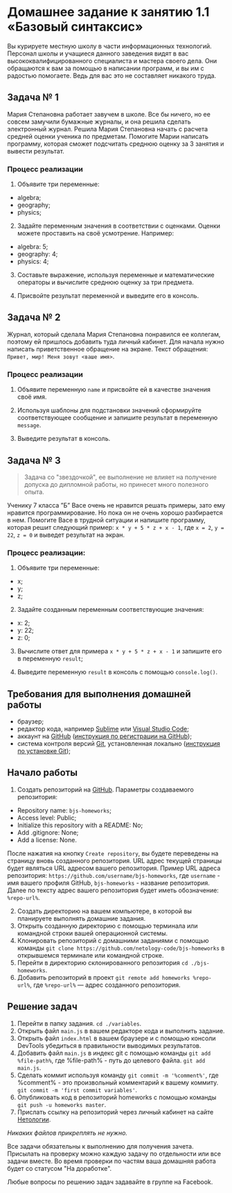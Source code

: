 # Домашнее задание к занятию 1.1 «Базовый синтаксис»

Вы курируете местную школу в части информационных технологий. Персонал школы и учащиеся данного заведения видят в вас высококвалифицированного специалиста и мастера своего дела. Они обращаются к вам за помощью в написании программ, и вы им с радостью помогаете. Ведь для вас это не составляет никакого труда.

## Задача № 1
Мария Степановна работает завучем в школе. Все бы ничего, но ее совсем замучили бумажные журналы, и она решила сделать электронный журнал. Решила Мария Степановна начать с расчета средней оценки ученика по предметам. Помогите Марии написать программу, которая сможет подсчитать среднюю оценку за 3 занятия и вывести результат.

### Процесс реализации
1. Объявите три переменные:
  * algebra;
  * geography;
  * physics;

2. Задайте переменным значения в соответствии с оценками. Оценки можете проставить на своё усмотрение. Например:
  * algebra: 5;
  * geography: 4;
  * physics: 4;

3. Составьте выражение, используя переменные и математические операторы и вычислите среднюю оценку за три предмета.

4. Присвойте результат переменной и выведите его в консоль.

## Задача № 2
Журнал, который сделала Мария Степановна понравился ее коллегам, поэтому ей пришлось добавить туда личный кабинет. Для начала нужно написать приветственное обращение на экране. Текст обращения: `Привет, мир! Меня зовут <ваше имя>`.

### Процесс реализации
1. Объявите переменную `name` и присвойте ей в качестве значения своё имя.

2. Используя шаблоны для подстановки значений сформируйте соответствующее сообщение и запишите результат в переменную `message`.

3. Выведите результат в консоль.

## Задача № 3

> Задача со "звездочкой", ее выполнение не влияет на получение допуска до дипломной работы, но принесет много полезного опыта.

Ученику 7 класса ”Б” Васе очень не нравится решать примеры, зато ему нравится программирование. Но пока он не очень хорошо разбирается в нем. Помогите Васе в трудной ситуации и напишите программу, которая решит следующий пример: `x * y + 5 * z + x - 1`, где `x = 2`, `y = 22`, `z = 0` и выведет результат на экран.

### Процесс реализации:
1. Объявите три переменные:
  * x;
  * y;
  * z;

2. Задайте созданным переменным соответствующие значения:
  * x: 2;
  * y: 22;
  * z: 0;

3. Вычислите ответ для примера `x * y + 5 * z + x - 1` и запишите его в переменную `result`;

4. Выведите переменную `result` в консоль с помощью `console.log()`.

## Требования для выполнения домашней работы

* браузер;
* редактор кода, например [Sublime][1] или [Visual Studio Code][2];
* аккаунт на [GitHub][0] ([инструкция по регистрации на GitHub][3]);
* система контроля версий [Git][4], установленная локально ([инструкция по установке Git][5]);

## Начало работы

1. Создать репозиторий на [GitHub][0]. Параметры создаваемого репозитория:
* Repository name: `bjs-homeworks`;
* Access level: Public;
* Initialize this repository with a README: No;
* Add .gitignore: None;
* Add a license: None.

После нажатия на кнопку `Create repository`, вы будете переведены на страницу вновь созданного репозитория.
URL адрес текущей страницы будет являться URL адресом вашего репозитория.
Пример URL адреса репозитория: `https://github.com/username/bjs-homeworks`, где `username` - имя вашего профиля GitHub, `bjs-homeworks` - название репозитория. Далее по тексту адрес вашего репозитория будет иметь обозначение: `%repo-url%`.

2. Создать директорию на вашем компьютере, в которой вы планируете выполнять домашние задания.
3. Открыть созданную директорию с помощью терминала или командной строки вашей операционной системы.
4. Клонировать репозиторий с домашними заданиями с помощью команды `git clone https://github.com/netology-code/bjs-homeworks` в открывшемся терминале или командной строке.
5. Перейти в директорию склонированного репозитория `cd ./bjs-homeworks`.
6. Добавить репозиторий в проект `git remote add homeworks %repo-url%`, где `%repo-url%` — адрес созданного репозитория.

## Решение задач
1. Перейти в папку задания. `cd ./variables`.
2. Открыть файл `main.js` в вашем редакторе кода и выполнить задание.
3. Открыть файл `index.html` в вашем браузере и с помощью консоли DevTools убедиться в правильности выводимых результатов.
4. Добавить файл `main.js` в индекс git с помощью команды `git add %file-path%`, где %file-path% - путь до целевого файла. `git add main.js`.
5. Сделать коммит используя команду `git commit -m '%comment%'`, где %comment% - это произвольный комментарий к вашему коммиту. `git commit -m 'first commit variables'`.
6. Опубликовать код в репозиторий homeworks с помощью команды `git push -u homeworks master`.
7. Прислать ссылку на репозиторий через личный кабинет на сайте [Нетологии][6].

[0]: https://github.com/
[1]: https://www.sublimetext.com/
[2]: https://code.visualstudio.com/
[3]: https://github.com/netology-code/guides/tree/master/github
[4]: https://git-scm.com/
[5]: https://github.com/netology-code/guides/blob/master/git/REAMDE.md
[6]: https://netology.ru/

*Никаких файлов прикреплять не нужно.*

Все задачи обязательны к выполнению для получения зачета. Присылать на проверку можно каждую задачу по отдельности или все задачи вместе. Во время проверки по частям ваша домашняя работа будет со статусом "На доработке".

Любые вопросы по решению задач задавайте в группе на Facebook.

